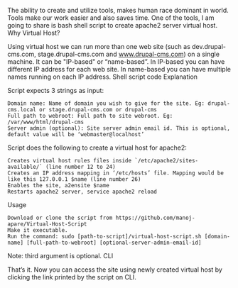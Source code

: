 The ability to create and utilize tools, makes human race dominant in world. Tools make our work easier and also saves time. One of the tools, I am going to share is bash shell script to create apache2 server virtual host.
Why Virtual Host?

Using virtual host we can run more than one web site (such as dev.drupal-cms.com, stage.drupal-cms.com and www.drupal-cms.com) on a single machine. It can be "IP-based" or “name-based”. In IP-based you can have different IP address for each web site. In name-based you can have multiple names running on each IP address.
Shell script code
Explanation

Script expects 3 strings as input:

    Domain name: Name of domain you wish to give for the site. Eg: drupal-cms.local or stage.drupal-cms.com or drupal-cms
    Full path to webroot: Full path to site webroot. Eg: /var/www/html/drupal-cms
    Server admin (optional): Site server admin email id. This is optional, default value will be ‘webmaster@localhost’

Script does the following to create a virtual host for apache2:

    Creates virtual host rules files inside `/etc/apache2/sites-available/` (line number 12 to 24)
    Creates an IP address mapping in ‘/etc/hosts’ file. Mapping would be like this 127.0.0.1 $name (line number 26)
    Enables the site, a2ensite $name
    Restarts apache2 server, service apache2 reload

Usage

    Download or clone the script from https://github.com/manoj-apare/Virtual-Host-Script
    Make it executable.
    Run the command: sudo [path-to-script]/virtual-host-script.sh [domain-name] [full-path-to-webroot] [optional-server-admin-email-id]


Note: third argument is optional.
CLI


That’s it. Now you can access the site using newly created virtual host by clicking the link printed by the script on CLI.	
